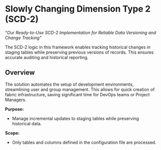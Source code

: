 


# Slowly Changing Dimension Type 2 (SCD-2)
<p align="center">
  
</p>

*“Our Ready-to-Use SCD-2 Implementation for Reliable Data Versioning and Change Tracking”*

The SCD-2 logic in this framework enables tracking historical changes in staging tables while preserving previous versions of records. This ensures accurate auditing and historical reporting.

## Overview

The solution automates the setup of development environments, streamlining user and group management. This allows for quick creation of fabric infrastructure, saving significant time for DevOps teams or Project Managers.

**Purpose:**
- Manage incremental updates to staging tables while preserving historical data.

**Scope:**
- Only tables and columns defined in the configuration file are processed.
